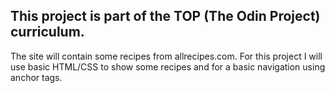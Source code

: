 This project is part of the TOP (The Odin Project) curriculum.
--------------------------------------------------------------

The site will contain some recipes from allrecipes.com.
For this project I will use basic HTML/CSS to show some recipes and for a basic navigation using anchor tags.
